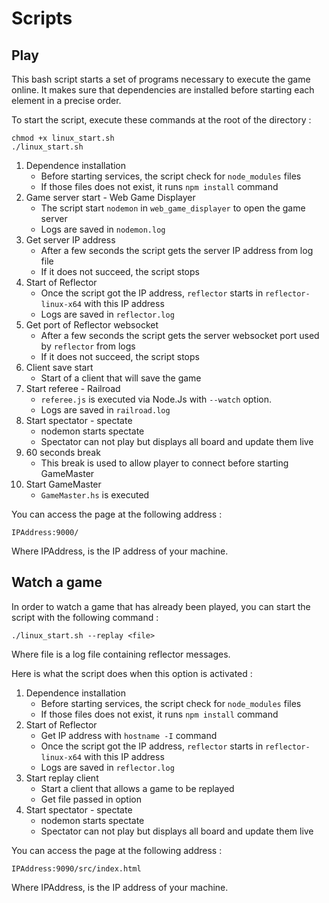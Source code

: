 # Scripts

## Play 

This bash script starts a set of programs necessary to execute the game online.
It makes sure that dependencies are installed before starting each element in a precise order. 

To start the script, execute these commands at the root of the directory : 
```
chmod +x linux_start.sh
./linux_start.sh
```

1. Dependence installation
    - Before starting services, the script check for `node_modules` files 
    - If those files does not exist, it runs `npm install` command
2. Game server start - Web Game Displayer
    - The script start `nodemon` in `web_game_displayer` to open the game server
    - Logs are saved in `nodemon.log`
3. Get server IP address
    - After a few seconds the script gets the server IP address from log file
    - If it does not succeed, the script stops
4. Start of Reflector
    - Once the script got the IP address, `reflector` starts in `reflector-linux-x64` with this IP address
    - Logs are saved in `reflector.log`
5. Get port of Reflector websocket
    -  After a few seconds the script gets the server websocket port used by `reflector` from logs
    - If it does not succeed, the script stops
6. Client save start
    - Start of a client that will save the game
7. Start referee - Railroad
    - `referee.js` is executed via Node.Js with `--watch` option.
    - Logs are saved in `railroad.log`
8. Start spectator - spectate
    - nodemon starts spectate
    - Spectator can not play but displays all board and update them live
9. 60 seconds break
    - This break is used to allow player to connect before starting GameMaster
10. Start GameMaster
    - `GameMaster.hs` is executed

You can access the page at the following address :
```
IPAddress:9000/
```
Where IPAddress, is the IP address of your machine.

## Watch a game

In order to watch a game that has already been played, you can start the script with the following command :
```
./linux_start.sh --replay <file>
```

Where file is a log file containing reflector messages.

Here is what the script does when this option is activated : 
1. Dependence installation
    - Before starting services, the script check for `node_modules` files 
    - If those files does not exist, it runs `npm install` command
2. Start of Reflector
    - Get IP address with `hostname -I` command
    - Once the script got the IP address, `reflector` starts in `reflector-linux-x64` with this IP address
    - Logs are saved in `reflector.log`
3. Start replay client
    - Start a client that allows a game to be replayed
    - Get file passed in option
4. Start spectator - spectate
    - nodemon starts spectate
    - Spectator can not play but displays all board and update them live

You can access the page at the following address :
```
IPAddress:9090/src/index.html
```
Where IPAddress, is the IP address of your machine.
